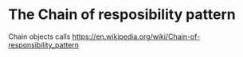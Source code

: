 # The Chain of resposibility pattern
Chain objects calls
https://en.wikipedia.org/wiki/Chain-of-responsibility_pattern